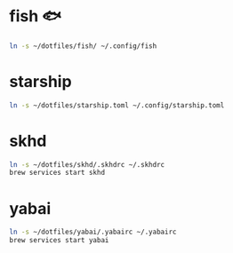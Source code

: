 # fish :fish:

```sh
ln -s ~/dotfiles/fish/ ~/.config/fish
```

# starship

```sh
ln -s ~/dotfiles/starship.toml ~/.config/starship.toml
```

# skhd

```sh
ln -s ~/dotfiles/skhd/.skhdrc ~/.skhdrc
brew services start skhd
```

# yabai

```sh
ln -s ~/dotfiles/yabai/.yabairc ~/.yabairc
brew services start yabai
```
